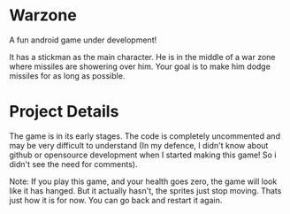 Warzone
=======

A fun android game under development!

It has a stickman as the main character. He is in the middle of a war zone where missiles are showering over him. Your goal is to make him dodge missiles for as long as possible.

Project Details
===============

The game is in its early stages. The code is completely uncommented and may be very difficult to understand (In my defence, I didn't know about github or opensource development when I started making this game! So i didn't see the need for comments).

Note: If you play this game, and your health goes zero, the game will look like it has hanged. But it actually hasn't, the sprites just stop moving. Thats just how it is for now. You can go back and restart it again.